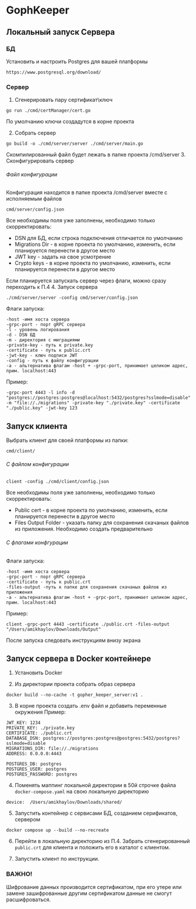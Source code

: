 # GophKeeper
## Локальный запуск Сервера

### БД
Установить и настроить Postgres для вашей платформы
```
https://www.postgresql.org/download/
```
### Сервер
1. Сгенерировать пару сертификат\ключ
```
go run ./cmd/certManager/cert.go
```
По умолчанию ключи создадутся в корне проекта

2. Собрать сервер

```
go build -o ./cmd/server/server ./cmd/server/main.go
```
Скомпилированный файл будет лежать в папке проекта /cmd/server
3. Сконфигурировать сервер

###### Файл конфигурации
Конфигурация находится в папке проекта /cmd/server вместе с исполняемым файлов
```
cmd/server/config.json
```
Все необходимы поля уже заполнены, необходимо только скорректировать:
* DSN для БД, если строка подключения отличается по умолчанию
* Migrations Dir - в корне проекта по умолчанию, изменить, если планируется перенести в другое место
* JWT key - задать на свое усмотрение
* Crypto keys - в корне проекта по умолчанию, изменить, если планируется перенести в другое место

Если планируется запускать сервер через флаги, можно сразу переходить к П.4
4. Запуск сервера
```
./cmd/server/server -config cmd/server/config.json
```
Флаги запуска:
```
-host -имя хоста сервера
-grpc-port - порт gRPC сервера
-l - уровень логирования
-d - DSN БД
-m - директория с миграциями
-private-key - путь к private.key
-certificate - путь к public.crt
-jwt-key - ключ подписи JWT
-config - путь к файлу конфигурации
-a - альтернатива флагам -host + -grpc-port, принимает целиком адрес,
прим. localhost:443
```
Пример:
```
-grpc-port 4443 -l info -d "postgres://postgres:postgres@localhost:5432/postgres?sslmode=disable" -m "file://./migrations" -private-key "./private.key" -certificate "./public.key" -jwt-key 123
```

## Запуск клиента

Выбрать клиент для своей платформы из папки:
```
cmd/client/
```

###### С файлом конфигурации
```
client -config ./cmd/client/config.json
```
Все необходимы поля уже заполнены, необходимо только скорректировать:
* Public cert - в корне проекта по умолчанию, изменить, если планируется перенести в другое место
* Files Output Folder - указать папку для сохранения скачаных файлов из приложения. Необходимо создать предварительно

###### С флагами конфгурации
Флаги запуска:
```
-host -имя хоста сервера
-grpc-port - порт gRPC сервера
-certificate - путь к public.crt
-files-output -путь к папке для сохранения скачаных файлов из приложения
-a - альтернатива флагам -host + -grpc-port, принимает целиком адрес,
прим. localhost:443
```
Пример:
```
client -grpc-port 4443 -certificate ./public.crt -files-output "/Users/amikhaylov/Downloads/Output"
```

После запуска следовать инструкциям внизу экрана

## Запуск сервера в Docker контейнере
1. Установить Docker

2. Из директории проекта собрать образ сервера
```
docker build --no-cache -t gopher_keeper_server:v1 .
```
3. В корне проекта создать .env файл и добавить переменные окружения
Пример:
```
JWT_KEY: 1234
PRIVATE_KEY: ./private.key
CERTIFICATE: ./public.crt
DATABASE_DSN: postgres://postgres:postgres@postgres:5432/postgres?sslmode=disable
MIGRATIONS_DIR: file://./migrations
ADDRESS: 0.0.0.0:4443

POSTGRES_DB: postgres
POSTGRES_USER: postgres
POSTGRES_PASSWORD: postgres
```
4. Поменять маппинг локальной директории в 50й строчке файла ```docker-compose.yaml``` 
на свою локальную директорию
```
device:  /Users/amikhaylov/Downloads/shared/
```

5. Запустить контейнер с сервисами БД, созданием серификатов, сервером
```
docker compose up --build --no-recreate
```

6. Перейти в локальную директорию из П.4. Забрать сгенерированный ```public.crt``` для клиента 
и положить его в каталог с клиентом.

7. Запустить клиент по инструкции.

### ВАЖНО!
Шифрование данных производится сертификатом, при его утере или замене зашифрованные другим сертификатом данные не смогут расшифроваться.
